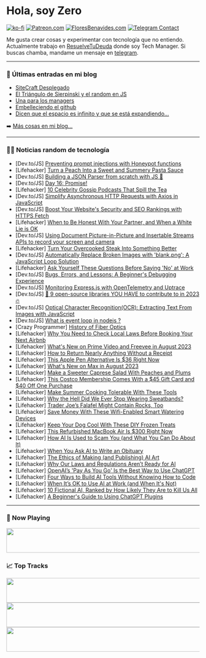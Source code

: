 # Hola, soy Zero

[![ko-fi](https://ko-fi.com/img/githubbutton_sm.svg)](https://ko-fi.com/J3J4N0LUK)
[![Patreon.com](https://img.shields.io/endpoint.svg?url=https%3A%2F%2Fshieldsio-patreon.vercel.app%2Fapi%3Fusername%3Dzerodragon%26type%3Dpatrons&style=for-the-badge)](https://patreon.com/zerodragon)
[![FloresBenavides.com](https://img.shields.io/website?down_message=oops&label=MiBlog&style=for-the-badge&up_message=online&url=https%3A%2F%2Ffloresbenavides.com)](https://floresbenavides.com)
[![Telegram Contact](https://img.shields.io/badge/escr%C3%ADbeme-ZeroDragon-%2326A5E4?style=for-the-badge&logo=telegram)](https://t.me/zerodragon)

Me gusta crear cosas y experimentar con tecnología que no entiendo.
Actualmente trabajo en [ResuelveTuDeuda](http://github.com/resuelve) donde soy Tech Manager.
Si buscas chamba, mandame un mensaje en [telegram](https://t.me/zerodragon).

---

### 📕 Últimas entradas en mi blog
<!-- BLOG-POST-LIST:START -->
- [SiteCraft Desplegado](https://floresbenavides.com/sitecraft-desplegado/)
- [El Triángulo de Sierpinski y el random en JS](https://floresbenavides.com/el-triangulo-de-sierpinski-y-el-random-en-js/)
- [Una para los managers](https://floresbenavides.com/una-para-los-managers/)
- [Embelleciendo el github](https://floresbenavides.com/embelleciendo-el-github/)
- [Dicen que el espacio es infinito y que se está expandiendo…](https://floresbenavides.com/dicen-que-el-espacio-es-infinito-y-que-se-esta-expandiendo/)
<!-- BLOG-POST-LIST:END -->

➡️ [Más cosas en mi blog...](https://floresbenavides.com)

---

### 👨‍💻 Noticias random de tecnología
<!-- TECH-POSTS:START -->
- [Dev.to/JS] [Preventing prompt injections with Honeypot functions](https://dev.to/slickstef11/preventing-prompt-injections-with-honeypot-functions-pb4)
- [Lifehacker] [Turn a Peach Into a Sweet and Summery Pasta Sauce](https://lifehacker.com/turn-a-peach-into-a-sweet-and-summery-pasta-sauce-1850693637)
- [Dev.to/JS] [Building a JSON Parser from scratch with JS 🤯](https://dev.to/vit0rr/building-a-json-parser-from-scratch-with-js-3180)
- [Dev.to/JS] [Day 16: Promise!](https://dev.to/dhrn/day-16-promise-3fmg)
- [Lifehacker] [10 Celebrity Gossip Podcasts That Spill the Tea](https://lifehacker.com/best-celebrity-gossip-podcasts-1850689823)
- [Dev.to/JS] [Simplify Asynchronous HTTP Requests with Axios in JavaScript](https://dev.to/ikamran01/simplify-asynchronous-http-requests-with-axios-in-javascript-4dhm)
- [Dev.to/JS] [Boost Your Website&#39;s Security and SEO Rankings with HTTPS Fetch](https://dev.to/ikamran01/boost-your-websites-security-and-seo-rankings-with-https-fetch-gjg)
- [Lifehacker] [When to Be Honest With Your Partner, and When a White Lie is OK](https://lifehacker.com/when-to-be-honest-with-your-partner-and-when-a-white-l-1850687382)
- [Dev.to/JS] [Using Document Picture-in-Picture and Insertable Streams APIs to record your screen and camera](https://dev.to/volcomix/using-document-picture-in-picture-and-insertable-streams-apis-to-record-your-screen-and-camera-5726)
- [Lifehacker] [Turn Your Overcooked Steak Into Something Better](https://lifehacker.com/turn-your-overcooked-steak-into-something-better-1850687215)
- [Dev.to/JS] [Automatically Replace Broken Images with &#39;blank.png&#39;: A JavaScript Loop Solution](https://dev.to/sh20raj/automatically-replace-broken-images-with-blankpng-a-javascript-loop-solution-1hbc)
- [Lifehacker] [Ask Yourself These Questions Before Saying &#39;No&#39; at Work](https://lifehacker.com/ask-yourself-these-questions-before-saying-no-at-work-1850686442)
- [Dev.to/JS] [Bugs, Errors, and Lessons: A Beginner&#39;s Debugging Experience](https://dev.to/andrewezeani/bugs-errors-and-lessons-a-beginners-debugging-experience-4502)
- [Dev.to/JS] [Monitoring Express.js with OpenTelemetry and Uptrace](https://dev.to/uptrace/monitoring-expressjs-with-opentelemetry-and-uptrace-238c)
- [Dev.to/JS] [🚀 9 open-source libraries YOU HAVE to contribute to in 2023 🔥](https://dev.to/github20k/9-open-source-libraries-you-have-to-contribute-to-in-2023-4071)
- [Dev.to/JS] [Optical Character Recognition&lpar;OCR&rpar;: Extracting Text From Images with JavaScript](https://dev.to/sfundomhlungu/optical-character-recognitionocr-extracting-text-from-images-with-javascript-2ch0)
- [Dev.to/JS] [What is event loop in nodejs ?](https://dev.to/kanhakumar143/what-is-event-loop-in-nodejs--478l)
- [Crazy Programmer] [History of Fiber Optics](https://www.thecrazyprogrammer.com/2023/08/history-of-fiber-optics.html)
- [Lifehacker] [Why You Need to Check Local Laws Before Booking Your Next Airbnb](https://lifehacker.com/check-local-laws-before-booking-your-summer-airbnb-1833300051)
- [Lifehacker] [What&#39;s New on Prime Video and Freevee in August 2023](https://lifehacker.com/whats-new-on-prime-video-and-freevee-in-august-2023-1850693204)
- [Lifehacker] [How to Return Nearly Anything Without a Receipt](https://lifehacker.com/how-to-return-nearly-anything-without-a-receipt-5853626)
- [Lifehacker] [This Apple Pen Alternative Is $36 Right Now](https://lifehacker.com/this-apple-pen-alternative-is-36-right-now-1850676180)
- [Lifehacker] [What&#39;s New on Max in August 2023](https://lifehacker.com/whats-new-on-max-in-august-2023-1850692913)
- [Lifehacker] [Make a Sweeter Caprese Salad With Peaches and Plums](https://lifehacker.com/use-stone-fruits-to-make-this-caprese-salad-1828631119)
- [Lifehacker] [This Costco Membership Comes With a $45 Gift Card and $40 Off One Purchase](https://lifehacker.com/this-costco-membership-comes-with-a-45-gift-card-and-1850692844)
- [Lifehacker] [Make Summer Cooking Tolerable With These Tools](https://lifehacker.com/make-summer-cooking-tolerable-with-these-tools-1850690788)
- [Lifehacker] [Why the Hell Did We Ever Stop Wearing Sweatbands?](https://lifehacker.com/why-the-hell-did-we-ever-stop-wearing-sweatbands-1848156420)
- [Lifehacker] [Trader Joe’s Falafel Might Contain Rocks, Too](https://lifehacker.com/trader-joe-s-falafel-might-contain-rocks-too-1850692151)
- [Lifehacker] [Save Money With These Wifi-Enabled Smart Watering Devices](https://lifehacker.com/save-money-with-these-wifi-enabled-smart-watering-devic-1850690739)
- [Lifehacker] [Keep Your Dog Cool With These DIY Frozen Treats](https://lifehacker.com/these-diy-frozen-treats-keep-your-dog-cool-when-its-hot-1725159956)
- [Lifehacker] [This Refurbished MacBook Air Is $300 Right Now](https://lifehacker.com/this-refurbished-macbook-air-is-300-right-now-1850676276)
- [Lifehacker] [How AI Is Used to Scam You &lpar;and What You Can Do About It&rpar;](https://lifehacker.com/how-ai-is-used-to-scam-you-and-what-you-can-do-about-i-1850688732)
- [Lifehacker] [When You Ask AI to Write an Obituary](https://lifehacker.com/when-you-ask-ai-to-write-an-obituary-1850502065)
- [Lifehacker] [The Ethics of Making &lpar;and Publishing&rpar; AI Art](https://lifehacker.com/the-ethics-of-making-and-publishing-ai-art-1850688734)
- [Lifehacker] [Why Our Laws and Regulations Aren’t Ready for AI](https://lifehacker.com/why-our-laws-and-regulations-aren-t-ready-for-ai-1850671379)
- [Lifehacker] [OpenAI’s &#39;Pay As You Go&#39; Is the Best Way to Use ChatGPT](https://lifehacker.com/openai-s-pay-as-you-go-is-the-best-way-to-use-chatgpt-1850318349)
- [Lifehacker] [Four Ways to Build AI Tools Without Knowing How to Code](https://lifehacker.com/the-best-ways-to-build-ai-tools-without-knowing-how-to-1850535556)
- [Lifehacker] [When It’s OK to Use AI at Work &lpar;and When It&#39;s Not&rpar;](https://lifehacker.com/when-it-s-ok-to-use-ai-at-work-and-when-its-not-1850683978)
- [Lifehacker] [10 Fictional AI, Ranked by How Likely They Are to Kill Us All](https://lifehacker.com/10-fictional-ai-ranked-by-how-likely-they-are-to-kill-1850368045)
- [Lifehacker] [A Beginner&#39;s Guide to Using ChatGPT Plugins](https://lifehacker.com/a-beginners-guide-to-using-chatgpt-plugins-1850578719)<!-- TECH-POSTS:END -->

---

### 🎵 Now Playing
<a href="https://spotify-now-playing-dun.vercel.app/now-playing?open"><img src="https://spotify-now-playing-dun.vercel.app/now-playing" width="540" height="64"></a>

### 📈 Top Tracks
<a href="https://spotify-now-playing-dun.vercel.app/top-tracks?i=1&open"><img src="https://spotify-now-playing-dun.vercel.app/top-tracks?i=1" width="540" height="64"></a>
<a href="https://spotify-now-playing-dun.vercel.app/top-tracks?i=2&open"><img src="https://spotify-now-playing-dun.vercel.app/top-tracks?i=2" width="540" height="64"></a>
<a href="https://spotify-now-playing-dun.vercel.app/top-tracks?i=3&open"><img src="https://spotify-now-playing-dun.vercel.app/top-tracks?i=3" width="540" height="64"></a>
